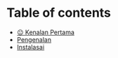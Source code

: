 # Table of contents

* [😐 Kenalan Pertama](README.md)
* [Pengenalan](master.md)
* [Instalasai](instalasai.md)
